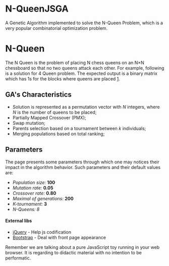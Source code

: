 # N-QueenJSGA
A Genetic Algorithm implemented to solve the N-Queen Problem, which is a very popular combinatorial optimization problem.

# N-Queen
The N Queen is the problem of placing N chess queens on an N×N chessboard so that no two queens attack each other. For example, following is a solution for 4 Queen problem. The expected output is a binary matrix which has 1s for the blocks where queens are placed 
[1](https://www.geeksforgeeks.org/n-queen-problem-backtracking-3/).

## GA's Characteristics
 + Solution is represented as a permutation vector with *N* integers, where *N* is the number of queens to be placed;
 + Partially Mapped Crossover (PMX);
 + Swap mutation;
 + Parents selection based on a tournament between *k* individuals;
 + Merging populations based on total ranking;
 
## Parameters
The page presents some parameters through which one may notices their impact in the algorithm behavior. Such parameters and their default values are:  
 - *Population size:* **100** 
 - *Mutation rate:* **0.05**
 - *Crossover rate:* **0.80**
 - *Maximal of generations:* **200**
 - *K-tournament:* **3**
 - *N-Queens:* *8*

#### External libs
  - [jQuery](http://jquery.com) - Help js codification
  - [Bootstrap](https://getbootstrap.com) - Deal with front page appearance
  
  Remember we are talking about a pure JavaScript toy running in your web browser. It is regarding to didactic material with no intention to be performatic.
